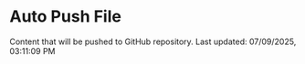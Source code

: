 # Auto Push File

Content that will be pushed to GitHub repository.
Last updated: 07/09/2025, 03:11:09 PM